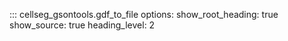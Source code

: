 ::: cellseg_gsontools.gdf_to_file
    options:
      show_root_heading: true
      show_source: true
      heading_level: 2
